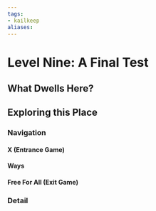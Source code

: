 ```yaml
---
tags:
- kailkeep
aliases:
---
```


# Level Nine: A Final Test
## What Dwells Here?
## Exploring this Place
### Navigation
#### X (Entrance Game)
#### Ways
#### Free For All (Exit Game)
### Detail
